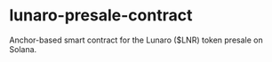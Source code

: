 # lunaro-presale-contract
Anchor-based smart contract for the Lunaro ($LNR) token presale on Solana.
